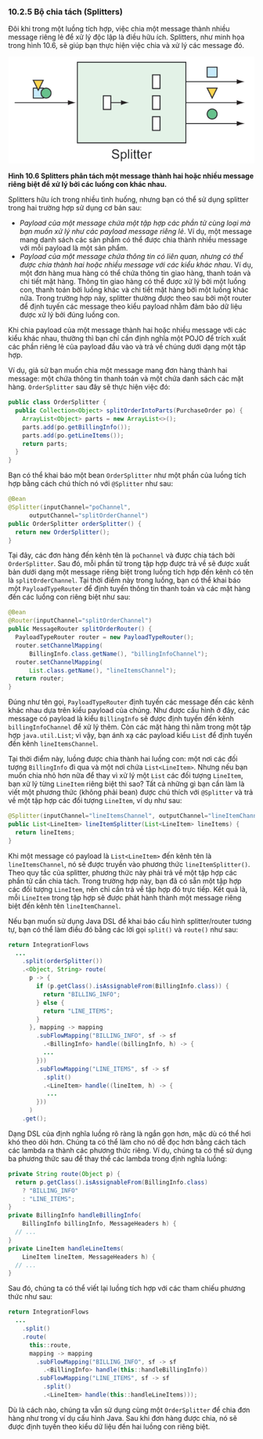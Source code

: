 ### 10.2.5 Bộ chia tách (Splitters)

Đôi khi trong một luồng tích hợp, việc chia một message thành nhiều message riêng lẻ để xử lý độc lập là điều hữu ích. Splitters, như minh họa trong hình 10.6, sẽ giúp bạn thực hiện việc chia và xử lý các message đó.

![Hình 10.6](../../assets/10.6.png)

**Hình 10.6 Splitters phân tách một message thành hai hoặc nhiều message riêng biệt để xử lý bởi các luồng con khác nhau.**

Splitters hữu ích trong nhiều tình huống, nhưng bạn có thể sử dụng splitter trong hai trường hợp sử dụng cơ bản sau:

* _Payload của một message chứa một tập hợp các phần tử cùng loại mà bạn muốn xử lý như các payload message riêng lẻ_. Ví dụ, một message mang danh sách các sản phẩm có thể được chia thành nhiều message với mỗi payload là một sản phẩm.
* _Payload của một message chứa thông tin có liên quan, nhưng có thể được chia thành hai hoặc nhiều message với các kiểu khác nhau_. Ví dụ, một đơn hàng mua hàng có thể chứa thông tin giao hàng, thanh toán và chi tiết mặt hàng. Thông tin giao hàng có thể được xử lý bởi một luồng con, thanh toán bởi luồng khác và chi tiết mặt hàng bởi một luồng khác nữa. Trong trường hợp này, splitter thường được theo sau bởi một router để định tuyến các message theo kiểu payload nhằm đảm bảo dữ liệu được xử lý bởi đúng luồng con.

Khi chia payload của một message thành hai hoặc nhiều message với các kiểu khác nhau, thường thì bạn chỉ cần định nghĩa một POJO để trích xuất các phần riêng lẻ của payload đầu vào và trả về chúng dưới dạng một tập hợp.

Ví dụ, giả sử bạn muốn chia một message mang đơn hàng thành hai message: một chứa thông tin thanh toán và một chứa danh sách các mặt hàng. `OrderSplitter` sau đây sẽ thực hiện việc đó:

```java
public class OrderSplitter {
  public Collection<Object> splitOrderIntoParts(PurchaseOrder po) {
    ArrayList<Object> parts = new ArrayList<>();
    parts.add(po.getBillingInfo());
    parts.add(po.getLineItems());
    return parts;
  }
}
```

Bạn có thể khai báo một bean `OrderSplitter` như một phần của luồng tích hợp bằng cách chú thích nó với `@Splitter` như sau:

```java
@Bean
@Splitter(inputChannel="poChannel",
      outputChannel="splitOrderChannel")
public OrderSplitter orderSplitter() {
  return new OrderSplitter();
}
```

Tại đây, các đơn hàng đến kênh tên là `poChannel` và được chia tách bởi `OrderSplitter`. Sau đó, mỗi phần tử trong tập hợp được trả về sẽ được xuất bản dưới dạng một message riêng biệt trong luồng tích hợp đến kênh có tên là `splitOrderChannel`. Tại thời điểm này trong luồng, bạn có thể khai báo một `PayloadTypeRouter` để định tuyến thông tin thanh toán và các mặt hàng đến các luồng con riêng biệt như sau:

```java
@Bean
@Router(inputChannel="splitOrderChannel")
public MessageRouter splitOrderRouter() {
  PayloadTypeRouter router = new PayloadTypeRouter();
  router.setChannelMapping(
      BillingInfo.class.getName(), "billingInfoChannel");
  router.setChannelMapping(
      List.class.getName(), "lineItemsChannel");
  return router;
}
```

Đúng như tên gọi, `PayloadTypeRouter` định tuyến các message đến các kênh khác nhau dựa trên kiểu payload của chúng. Như được cấu hình ở đây, các message có payload là kiểu `BillingInfo` sẽ được định tuyến đến kênh `billingInfoChannel` để xử lý thêm. Còn các mặt hàng thì nằm trong một tập hợp `java.util.List`; vì vậy, bạn ánh xạ các payload kiểu `List` để định tuyến đến kênh `lineItemsChannel`.

Tại thời điểm này, luồng được chia thành hai luồng con: một nơi các đối tượng `BillingInfo` đi qua và một nơi chứa `List<LineItem>`. Nhưng nếu bạn muốn chia nhỏ hơn nữa để thay vì xử lý một `List` các đối tượng `LineItem`, bạn xử lý từng `LineItem` riêng biệt thì sao? Tất cả những gì bạn cần làm là viết một phương thức (không phải bean) được chú thích với `@Splitter` và trả về một tập hợp các đối tượng `LineItem`, ví dụ như sau:

```java
@Splitter(inputChannel="lineItemsChannel", outputChannel="lineItemChannel")
public List<LineItem> lineItemSplitter(List<LineItem> lineItems) {
  return lineItems;
}
```

Khi một message có payload là `List<LineItem>` đến kênh tên là `lineItemsChannel`, nó sẽ được truyền vào phương thức `lineItemSplitter()`. Theo quy tắc của splitter, phương thức này phải trả về một tập hợp các phần tử cần chia tách. Trong trường hợp này, bạn đã có sẵn một tập hợp các đối tượng `LineItem`, nên chỉ cần trả về tập hợp đó trực tiếp. Kết quả là, mỗi `LineItem` trong tập hợp sẽ được phát hành thành một message riêng biệt đến kênh tên `lineItemChannel`.

Nếu bạn muốn sử dụng Java DSL để khai báo cấu hình splitter/router tương tự, bạn có thể làm điều đó bằng các lời gọi `split()` và `route()` như sau:

```java
return IntegrationFlows
  ...
    .split(orderSplitter())
    .<Object, String> route(
      p -> {
        if (p.getClass().isAssignableFrom(BillingInfo.class)) {
          return "BILLING_INFO";
        } else {
          return "LINE_ITEMS";
        }
      }, mapping -> mapping
        .subFlowMapping("BILLING_INFO", sf -> sf
          .<BillingInfo> handle((billingInfo, h) -> {
          ...
        }))
        .subFlowMapping("LINE_ITEMS", sf -> sf
          .split()
          .<LineItem> handle((lineItem, h) -> {
           ...
        }))
      )
    .get();
```

Dạng DSL của định nghĩa luồng rõ ràng là ngắn gọn hơn, mặc dù có thể hơi khó theo dõi hơn. Chúng ta có thể làm cho nó dễ đọc hơn bằng cách tách các lambda ra thành các phương thức riêng. Ví dụ, chúng ta có thể sử dụng ba phương thức sau để thay thế các lambda trong định nghĩa luồng:

```java
private String route(Object p) {
  return p.getClass().isAssignableFrom(BillingInfo.class)
    ? "BILLING_INFO"
    : "LINE_ITEMS";
}
private BillingInfo handleBillingInfo(
    BillingInfo billingInfo, MessageHeaders h) {
  // ...
}
private LineItem handleLineItems(
    LineItem lineItem, MessageHeaders h) {
  // ...
}
```

Sau đó, chúng ta có thể viết lại luồng tích hợp với các tham chiếu phương thức như sau:

```java
return IntegrationFlows
  ...
    .split()
    .route(
      this::route,
      mapping -> mapping
        .subFlowMapping("BILLING_INFO", sf -> sf
          .<BillingInfo> handle(this::handleBillingInfo))
        .subFlowMapping("LINE_ITEMS", sf -> sf
          .split()
          .<LineItem> handle(this::handleLineItems)));
```

Dù là cách nào, chúng ta vẫn sử dụng cùng một `OrderSplitter` để chia đơn hàng như trong ví dụ cấu hình Java. Sau khi đơn hàng được chia, nó sẽ được định tuyến theo kiểu dữ liệu đến hai luồng con riêng biệt.
